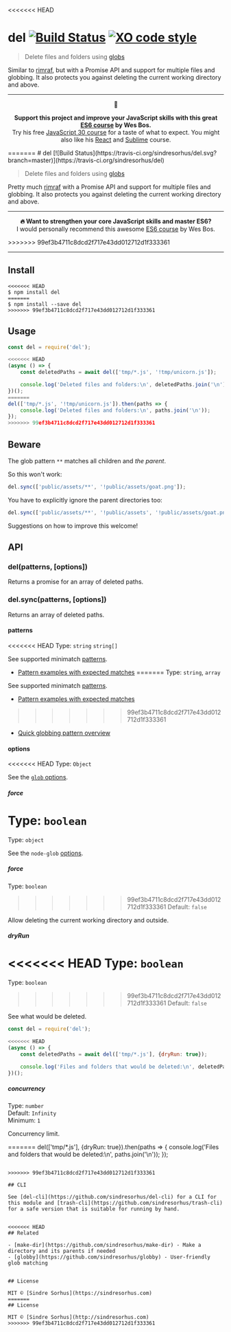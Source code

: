 <<<<<<< HEAD
# del [![Build Status](https://travis-ci.org/sindresorhus/del.svg?branch=master)](https://travis-ci.org/sindresorhus/del) [![XO code style](https://img.shields.io/badge/code_style-XO-5ed9c7.svg)](https://github.com/xojs/xo)

> Delete files and folders using [globs](https://github.com/isaacs/minimatch#usage)

Similar to [rimraf](https://github.com/isaacs/rimraf), but with a Promise API and support for multiple files and globbing. It also protects you against deleting the current working directory and above.

---

<p align="center">🐶</p>
<p align="center"><b>Support this project and improve your JavaScript skills with this great <a href="https://ES6.io/friend/AWESOME">ES6 course</a> by Wes Bos.</b><br>Try his free <a href="https://javascript30.com/friend/AWESOME">JavaScript 30 course</a> for a taste of what to expect. You might also like his <a href="https://ReactForBeginners.com/friend/AWESOME">React</a> and <a href="https://SublimeTextBook.com/friend/AWESOME">Sublime</a> course.</p>
=======
# del [![Build Status](https://travis-ci.org/sindresorhus/del.svg?branch=master)](https://travis-ci.org/sindresorhus/del)

> Delete files and folders using [globs](https://github.com/isaacs/minimatch#usage)

Pretty much [rimraf](https://github.com/isaacs/rimraf) with a Promise API and support for multiple files and globbing. It also protects you against deleting the current working directory and above.

---

<p align="center"><b>🔥 Want to strengthen your core JavaScript skills and master ES6?</b><br>I would personally recommend this awesome <a href="https://ES6.io/friend/AWESOME">ES6 course</a> by Wes Bos.</p>
>>>>>>> 99ef3b4711c8dcd2f717e43dd012712d1f333361

---


## Install

```
<<<<<<< HEAD
$ npm install del
=======
$ npm install --save del
>>>>>>> 99ef3b4711c8dcd2f717e43dd012712d1f333361
```


## Usage

```js
const del = require('del');

<<<<<<< HEAD
(async () => {
	const deletedPaths = await del(['tmp/*.js', '!tmp/unicorn.js']);

	console.log('Deleted files and folders:\n', deletedPaths.join('\n'));
})();
=======
del(['tmp/*.js', '!tmp/unicorn.js']).then(paths => {
	console.log('Deleted files and folders:\n', paths.join('\n'));
});
>>>>>>> 99ef3b4711c8dcd2f717e43dd012712d1f333361
```


## Beware

The glob pattern `**` matches all children and *the parent*.

So this won't work:

```js
del.sync(['public/assets/**', '!public/assets/goat.png']);
```

You have to explicitly ignore the parent directories too:

```js
del.sync(['public/assets/**', '!public/assets', '!public/assets/goat.png']);
```

Suggestions on how to improve this welcome!


## API

### del(patterns, [options])

Returns a promise for an array of deleted paths.

### del.sync(patterns, [options])

Returns an array of deleted paths.

#### patterns

<<<<<<< HEAD
Type: `string` `string[]`

See supported minimatch [patterns](https://github.com/isaacs/minimatch#usage).

- [Pattern examples with expected matches](https://github.com/sindresorhus/multimatch/blob/master/test/test.js)
=======
Type: `string`, `array`

See supported minimatch [patterns](https://github.com/isaacs/minimatch#usage).

- [Pattern examples with expected matches](https://github.com/sindresorhus/multimatch/blob/master/test.js)
>>>>>>> 99ef3b4711c8dcd2f717e43dd012712d1f333361
- [Quick globbing pattern overview](https://github.com/sindresorhus/multimatch#globbing-patterns)

#### options

<<<<<<< HEAD
Type: `Object`

See the [`glob` options](https://github.com/isaacs/node-glob#options).

##### force

Type: `boolean`<br>
=======
Type: `object`

See the `node-glob` [options](https://github.com/isaacs/node-glob#options).

##### force

Type: `boolean`  
>>>>>>> 99ef3b4711c8dcd2f717e43dd012712d1f333361
Default: `false`

Allow deleting the current working directory and outside.

##### dryRun

<<<<<<< HEAD
Type: `boolean`<br>
=======
Type: `boolean`  
>>>>>>> 99ef3b4711c8dcd2f717e43dd012712d1f333361
Default: `false`

See what would be deleted.

```js
const del = require('del');

<<<<<<< HEAD
(async () => {
	const deletedPaths = await del(['tmp/*.js'], {dryRun: true});

	console.log('Files and folders that would be deleted:\n', deletedPaths.join('\n'));
})();
```

##### concurrency

Type: `number`<br>
Default: `Infinity`<br>
Minimum: `1`

Concurrency limit.

=======
del(['tmp/*.js'], {dryRun: true}).then(paths => {
	console.log('Files and folders that would be deleted:\n', paths.join('\n'));
});
```

>>>>>>> 99ef3b4711c8dcd2f717e43dd012712d1f333361

## CLI

See [del-cli](https://github.com/sindresorhus/del-cli) for a CLI for this module and [trash-cli](https://github.com/sindresorhus/trash-cli) for a safe version that is suitable for running by hand.


<<<<<<< HEAD
## Related

- [make-dir](https://github.com/sindresorhus/make-dir) - Make a directory and its parents if needed
- [globby](https://github.com/sindresorhus/globby) - User-friendly glob matching


## License

MIT © [Sindre Sorhus](https://sindresorhus.com)
=======
## License

MIT © [Sindre Sorhus](http://sindresorhus.com)
>>>>>>> 99ef3b4711c8dcd2f717e43dd012712d1f333361
